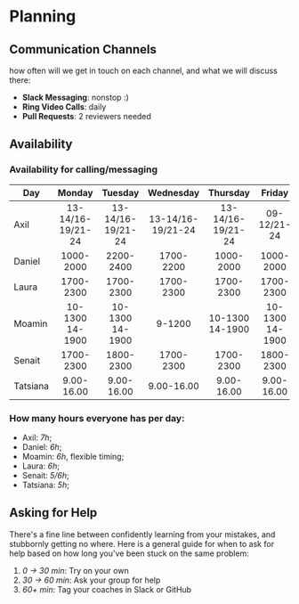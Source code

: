 # Planning

## Communication Channels

how often will we get in touch on each channel, and what we will discuss there:

- **Slack Messaging**: nonstop :)
- **Ring Video Calls**: daily
- **Pull Requests**: 2 reviewers needed

## Availability

### Availability for calling/messaging

| Day       |    Monday        |    Tuesday      |    Wednesday    |    Thursday     |     Friday     |   Saturday   |
| --------- |    :--------:    | :---------:     | :---------:     | :---------:     | :-----------:  | :----------: |
| Axil      |13-14/16-19/21-24 |13-14/16-19/21-24|13-14/16-19/21-24|13-14/16-19/21-24| 09-12/21-24    | unvailable   |
| Daniel    |  1000-2000       |  2200-2400      |  1700-2200      |  1000-2000      |   1000-2000    |   1000-2000  |
| Laura     |  1700-2300       |  1700-2300      |  1700-2300      |  1700-2300       | 1700-2300     |  unavailable   |
| Moamin    |  10-1300 14-1900 | 10-1300 14-1900 |     9-1200      | 10-1300 14-1900 |10-1300 14-1900 | unvailable   |
| Senait    |  1700-2300       |    1800-2300    |   1700-2300     |  1700-2300      |  1800-2300     | unvailable   |
| Tatsiana  |  9.00-16.00      |     9.00-16.00  |     9.00-16.00  |  9.00-16.00     | 9.00-16.00     | 9.00-16.00   |

### How many hours everyone has per day:

- Axil: _7h_;
- Daniel: _6h_;
- Moamin: _6h_, flexible timing;
- Laura: _6h_;
- Senait: _5/6h_;
- Tatsiana: _5h_;

## Asking for Help

There's a fine line between confidently learning from your mistakes, and stubbornly getting no where. Here is a general guide for when to ask for help based on how long you've been stuck on the same problem:

1. _0 -> 30 min_: Try on your own
2. _30 -> 60 min_: Ask your group for help
3. _60+ min_: Tag your coaches in Slack or GitHub
